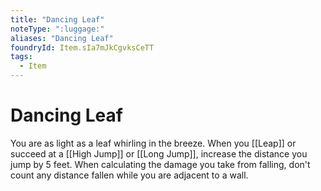 ```yaml
---
title: "Dancing Leaf"
noteType: ":luggage:"
aliases: "Dancing Leaf"
foundryId: Item.sIa7mJkCgvksCeTT
tags:
  - Item
---
```


# Dancing Leaf

You are as light as a leaf whirling in the breeze. When you [[Leap]] or succeed at a [[High Jump]] or [[Long Jump]], increase the distance you jump by 5 feet. When calculating the damage you take from falling, don't count any distance fallen while you are adjacent to a wall.
